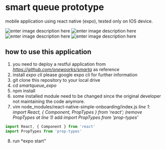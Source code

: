 # smart queue prototype
mobile application using react native (expo), tested only on IOS device.

![enter image description here](http://onewoorks-solutions.com/github_images/smartq_1.png)
![enter image description here](http://onewoorks-solutions.com/github_images/smartq_2.png)
![enter image description here](http://onewoorks-solutions.com/github_images/smartq_3.png)
![enter image description here](http://onewoorks-solutions.com/github_images/smartq_4.png)

## how to use this application
1. you need to deploy a restful application from *https://github.com/onewoorks/smartq*  as reference
2. install *expo cli* please google expo cli for further information
3. git clone this repository to your local drive
4. cd *smartqueue_expo*
5. npm install
6. some installed module need to be changed since the original developer not maintaining the code anymore.
7. vim node_modules/react-native-simple-onboarding/index.js
*line 1: import React, { Component, PropTypes } from 'react';*
*(remove PropTypes at line 1)*
add *import PropTypes from 'prop-types'*

```javascript
import React, { Component } from 'react'
import PropTypes from 'prop-types'
```
8. run *expo start"

